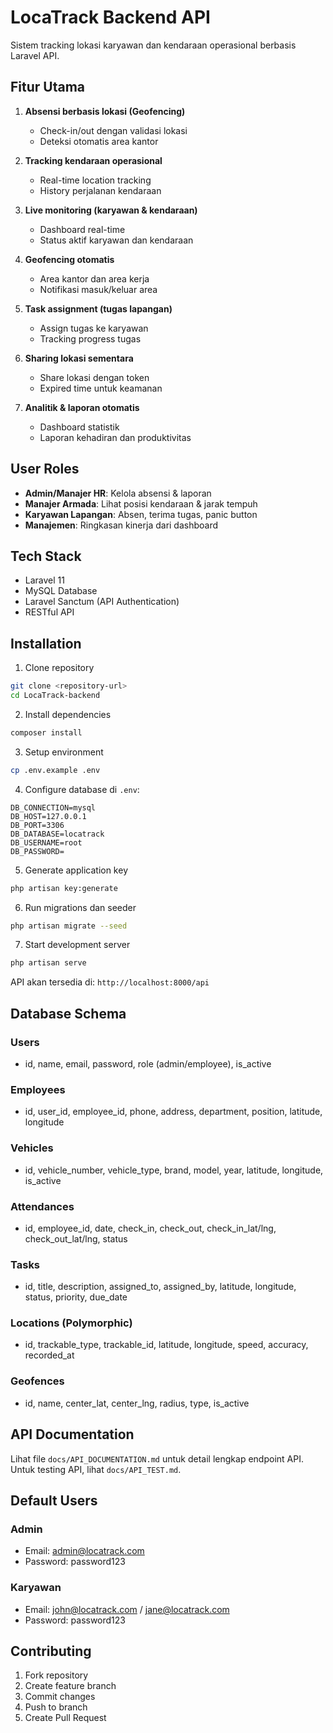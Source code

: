 # LocaTrack Backend API

Sistem tracking lokasi karyawan dan kendaraan operasional berbasis Laravel API.

## Fitur Utama

1. **Absensi berbasis lokasi (Geofencing)**
   - Check-in/out dengan validasi lokasi
   - Deteksi otomatis area kantor

2. **Tracking kendaraan operasional**
   - Real-time location tracking
   - History perjalanan kendaraan

3. **Live monitoring (karyawan & kendaraan)**
   - Dashboard real-time
   - Status aktif karyawan dan kendaraan

4. **Geofencing otomatis**
   - Area kantor dan area kerja
   - Notifikasi masuk/keluar area

5. **Task assignment (tugas lapangan)**
   - Assign tugas ke karyawan
   - Tracking progress tugas

6. **Sharing lokasi sementara**
   - Share lokasi dengan token
   - Expired time untuk keamanan

7. **Analitik & laporan otomatis**
   - Dashboard statistik
   - Laporan kehadiran dan produktivitas

## User Roles

- **Admin/Manajer HR**: Kelola absensi & laporan
- **Manajer Armada**: Lihat posisi kendaraan & jarak tempuh  
- **Karyawan Lapangan**: Absen, terima tugas, panic button
- **Manajemen**: Ringkasan kinerja dari dashboard

## Tech Stack

- Laravel 11
- MySQL Database
- Laravel Sanctum (API Authentication)
- RESTful API

## Installation

1. Clone repository
```bash
git clone <repository-url>
cd LocaTrack-backend
```

2. Install dependencies
```bash
composer install
```

3. Setup environment
```bash
cp .env.example .env
```

4. Configure database di `.env`:
```env
DB_CONNECTION=mysql
DB_HOST=127.0.0.1
DB_PORT=3306
DB_DATABASE=locatrack
DB_USERNAME=root
DB_PASSWORD=
```

5. Generate application key
```bash
php artisan key:generate
```

6. Run migrations dan seeder
```bash
php artisan migrate --seed
```

7. Start development server
```bash
php artisan serve
```

API akan tersedia di: `http://localhost:8000/api`

## Database Schema

### Users
- id, name, email, password, role (admin/employee), is_active

### Employees  
- id, user_id, employee_id, phone, address, department, position, latitude, longitude

### Vehicles
- id, vehicle_number, vehicle_type, brand, model, year, latitude, longitude, is_active

### Attendances
- id, employee_id, date, check_in, check_out, check_in_lat/lng, check_out_lat/lng, status

### Tasks
- id, title, description, assigned_to, assigned_by, latitude, longitude, status, priority, due_date

### Locations (Polymorphic)
- id, trackable_type, trackable_id, latitude, longitude, speed, accuracy, recorded_at

### Geofences
- id, name, center_lat, center_lng, radius, type, is_active

## API Documentation

Lihat file `docs/API_DOCUMENTATION.md` untuk detail lengkap endpoint API.
Untuk testing API, lihat `docs/API_TEST.md`.

## Default Users

### Admin
- Email: admin@locatrack.com
- Password: password123

### Karyawan
- Email: john@locatrack.com / jane@locatrack.com
- Password: password123

## Contributing

1. Fork repository
2. Create feature branch
3. Commit changes
4. Push to branch
5. Create Pull Request
